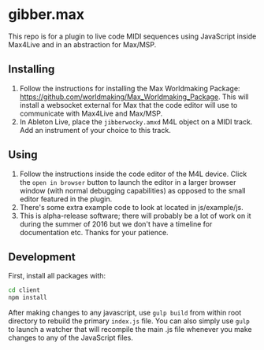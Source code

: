 # gibber.max

This repo is for a plugin to live code MIDI sequences using JavaScript inside Max4Live and in an abstraction for Max/MSP.

## Installing

1. Follow the instructions for installing the Max Worldmaking Package: https://github.com/worldmaking/Max_Worldmaking_Package. This will install a websocket external for Max that the code editor will use to communicate with Max4Live and Max/MSP.
2. In Ableton Live, place the `jibberwocky.amxd` M4L object on a MIDI track. Add an instrument of your choice to this track.

## Using
1. Follow the instructions inside the code editor of the M4L device. Click the `open in browser` button to launch the editor in a larger browser window (with normal debugging capabilities) as opposed to the small editor featured in the plugin.
2. There's some extra example code to look at located in js/example/js.
3. This is alpha-release software; there will probably be a lot of work on it during the summer of 2016 but we don't have a timeline for documentation etc. Thanks for your patience.

## Development

First, install all packages with: 

```bash
cd client
npm install
```

After making changes to any javascript, use `gulp build` from within root directory to rebuild the primary `index.js` file. You can also simply use `gulp` to launch a watcher that will recompile the main .js file whenever you make changes to any of the JavaScript files.

